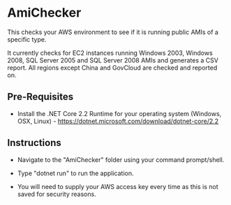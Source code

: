 # AmiChecker

This checks your AWS environment to see if it is running public AMIs of a specific type.

It currently checks for EC2 instances running Windows 2003, Windows 2008, SQL Server 2005 and SQL Server 2008 AMIs and generates a CSV report. All regions except China and GovCloud are checked and reported on.

## Pre-Requisites

- Install the .NET Core 2.2 Runtime for your operating system (Windows, OSX, Linux) - https://dotnet.microsoft.com/download/dotnet-core/2.2


## Instructions 

- Navigate to the "AmiChecker" folder using your command prompt/shell.

- Type "dotnet run" to run the application.

- You will need to supply your AWS access key every time as this is not saved for security reasons.
